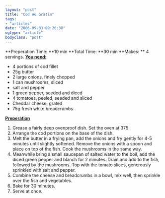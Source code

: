 ```yaml
---
layout: "post"
title: "Cod Au Gratin"
tags: 
- "articles"
date: "2006-09-03 09:26:38"
ogtype: "article"
bodyclass: "post"
---
```


**Preperation Time: **10 min **Total Time: **30 min **Makes: ** 4 servings. **<span style="text-decoration: underline">You need:</span>**  
 * 4 portions of cod fillet  
 * 25g butter  
 * 2 large onions, finely chopped  
 * 1 can mushrooms, sliced  
 * salt and pepper  
 * 1 green pepper, seeded and diced  
 * 4 tomatoes, peeled, seeded and sliced  
 * Cheddar cheese, grated  
 * 75g fresh white breadcrumbs

<span style="text-decoration: underline">**Preperation**</span>  
 1. Grease a fairly deep ovenproof dish. Set the oven at 375  
 2. Arrange the cod portions on the base of the dish.  
 3. Melt the butter in a frying pan, add the onions and fry gently for 4-5 minutes until slightly softened. Remove the onions with a spoon and place on top of the fish. Cook the mushrooms in the same way.  
 4. Meanwhile bring a small saucepan of salted water to the boil, add the diced green pepper and blanch for 2 minutes. Drain and add to the fish, followed by the mushrooms. Top with the tomato slices, generously sprinkled with salt and pepper.  
 5. Combine the cheese and breadcrumbs in a bowl, mix well, then sprinkle over the fish and vegetables.  
 6. Bake for 30 minutes.  
 7. Serve at once.